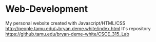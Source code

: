 # Web-Development
My personal website created with Javascript/HTML/CSS  http://people.tamu.edu/~bryan.deme.white/index.html
It's repository https://github.tamu.edu/bryan-deme-white/CSCE_315_Lab
